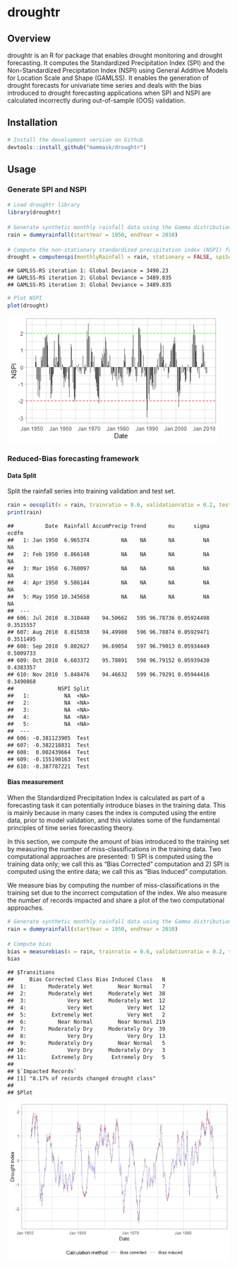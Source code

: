 droughtr
================

## Overview

droughtr is an R for package that enables drought monitoring and drought
forecasting. It computes the Standardized Precipitation Index (SPI) and
the Non-Standardized Precipitation Index (NSPI) using General Additive
Models for Location Scale and Shape (GAMLSS). It enables the generation
of drought forecasts for univariate time series and deals with the bias
introduced to drought forecasting applications when SPI and NSPI are
calculated incorrectly during out-of-sample (OOS) validation.

## Installation

``` r
# Install the development version on Github
devtools::install_github("mammask/droughtr")
```

## Usage

### Generate SPI and NSPI

``` r
# Load droughtr library
library(droughtr)

# Generate synthetic monthly rainfall data using the Gamma distribution
rain = dummyrainfall(startYear = 1950, endYear = 2010)

# Compute the non-stationary standardized precipitation index (NSPI) for scale 12 using GAMLSS
drought = computenspi(monthlyRainfall = rain, stationary = FALSE, spiScale = 12)
```

    ## GAMLSS-RS iteration 1: Global Deviance = 3490.23 
    ## GAMLSS-RS iteration 2: Global Deviance = 3489.835 
    ## GAMLSS-RS iteration 3: Global Deviance = 3489.835

``` r
# Plot NSPI
plot(drought)
```

![](README_figs/README-unnamed-chunk-3-1.png)<!-- -->

### Reduced-Bias forecasting framework

#### Data Split

Split the rainfall series into training validation and test set.

``` r
rain = oossplit(x = rain, trainratio = 0.6, validationratio = 0.2, testratio = 0.2)
print(rain)
```

    ##          Date  Rainfall AccumPrecip Trend       mu      sigma     ecdfm
    ##   1: Jan 1950  6.965374          NA    NA       NA         NA        NA
    ##   2: Feb 1950  8.866148          NA    NA       NA         NA        NA
    ##   3: Mar 1950  6.760097          NA    NA       NA         NA        NA
    ##   4: Apr 1950  9.586144          NA    NA       NA         NA        NA
    ##   5: May 1950 10.345658          NA    NA       NA         NA        NA
    ##  ---                                                                   
    ## 606: Jul 2010  8.310440    94.50662   595 96.78736 0.05924498 0.3515557
    ## 607: Aug 2010  8.015038    94.49980   596 96.78874 0.05929471 0.3511495
    ## 608: Sep 2010  9.802627    96.69054   597 96.79013 0.05934449 0.5009733
    ## 609: Oct 2010  6.603372    95.78891   598 96.79152 0.05939430 0.4383357
    ## 610: Nov 2010  5.848476    94.46632   599 96.79291 0.05944416 0.3490868
    ##              NSPI Split
    ##   1:           NA  <NA>
    ##   2:           NA  <NA>
    ##   3:           NA  <NA>
    ##   4:           NA  <NA>
    ##   5:           NA  <NA>
    ##  ---                   
    ## 606: -0.381123905  Test
    ## 607: -0.382218831  Test
    ## 608:  0.002439664  Test
    ## 609: -0.155190163  Test
    ## 610: -0.387787221  Test

#### Bias measurement

When the Standardized Precipitation Index is calculated as part of a
forecasting task it can potentially introduce biases in the training
data. This is mainly because in many cases the index is computed using
the entire data, prior to model validation, and this violates some of
the fundamental principles of time series forecasting theory.

In this section, we compute the amount of bias introduced to the
training set by measuring the number of miss-classifications in the
training data. Two computational approaches are presented: 1) SPI is
computed using the training data only; we call this as “Bias Corrected”
computation and 2) SPI is computed using the entire data; we call this
as “Bias Induced” computation.

We measure bias by computing the number of miss-classifications in the
training set due to the incorrect computation of the index. We also
measure the number of records impacted and share a plot of the two
computational approaches.

``` r
# Generate synthetic monthly rainfall data using the Gamma distribution
rain = dummyrainfall(startYear = 1950, endYear = 2010)

# Compute bias
bias = measurebias(x = rain, trainratio = 0.6, validationratio = 0.2, testratio = 0.2, stationary = TRUE, spiscale = 12)
bias
```

    ## $Transitions
    ##     Bias Corrected Class Bias Induced Class   N
    ##  1:       Moderately Wet        Near Normal   7
    ##  2:       Moderately Wet     Moderately Wet  38
    ##  3:             Very Wet     Moderately Wet  12
    ##  4:             Very Wet           Very Wet  12
    ##  5:        Extremely Wet           Very Wet   2
    ##  6:          Near Normal        Near Normal 219
    ##  7:       Moderately Dry     Moderately Dry  39
    ##  8:             Very Dry           Very Dry  13
    ##  9:       Moderately Dry        Near Normal   5
    ## 10:             Very Dry     Moderately Dry   3
    ## 11:        Extremely Dry      Extremely Dry   5
    ## 
    ## $`Impacted Records`
    ## [1] "8.17% of records changed drought class"
    ## 
    ## $Plot

![](README_figs/README-unnamed-chunk-5-1.png)<!-- -->
